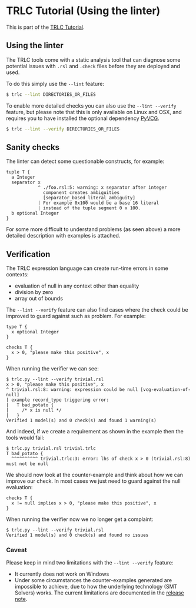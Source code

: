 # TRLC Tutorial (Using the linter)

This is part of the [TRLC Tutorial](TUTORIAL.md).

## Using the linter

The TRLC tools come with a static analysis tool that can diagnose some
potential issues with `.rsl` and `.check` files before they are
deployed and used.

To do this simply use the `--lint` feature:

```bash
$ trlc --lint DIRECTORIES_OR_FILES
```
To enable more detailed checks you can also use the `--lint --verify`
feature, but please note that this is only available on Linux and OSX,
and requires you to have installed the optional dependency
[PyVCG](https://pypi.org/project/PyVCG).

```bash
$ trlc --lint --verify DIRECTORIES_OR_FILES
```

## Sanity checks

The linter can detect some questionable constructs, for example:

```
tuple T {
  a Integer
  separator x
            ^ ./foo.rsl:5: warning: x separator after integer
              component creates ambiguities
              [separator_based_literal_ambiguity]
            | For example 0x100 would be a base 16 literal
            | instead of the tuple segment 0 x 100.
  b optional Integer
}
```

For some more difficult to understand problems (as seen above) a more
detailed description with examples is attached.

## Verification

The TRLC expression language can create run-time errors in some
contexts:

* evaluation of null in any context other than equality
* division by zero
* array out of bounds

The `--lint --verify` feature can also find cases where the check
could be improved to guard against such as problem. For example:

```trlc
type T {
  x optional Integer
}

checks T {
  x > 0, "please make this positive", x
}
```

When running the verifier we can see:

```plain
$ trlc.py --lint --verify trivial.rsl
x > 0, "please make this positive", x
^ trivial.rsl:8: warning: expression could be null [vcg-evaluation-of-null]
| example record_type triggering error:
|   T bad_potato {
|     /* x is null */
|   }
Verified 1 model(s) and 0 check(s) and found 1 warning(s)
```

And indeed, if we create a requirement as shown in the example then
the tools would fail:

```plain
$ trlc.py trivial.rsl trivial.trlc
T bad_potato {
  ^^^^^^^^^^ trivial.trlc:3: error: lhs of check x > 0 (trivial.rsl:8) must not be null
```

We should now look at the counter-example and think about how we can
improve our check. In most cases we just need to guard against the
null evaluation:

```trlc
checks T {
  x != null implies x > 0, "please make this positive", x
}
```

When running the verifier now we no longer get a complaint:

```plain
$ trlc.py --lint --verify trivial.rsl
Verified 1 model(s) and 0 check(s) and found no issues
```

### Caveat

Please keep in mind two limitations with the `--lint --verify`
feature:

* It currently does not work on Windows
* Under some circumstances the counter-examples generated are
  impossible to achieve, due to how the underlying technology (SMT
  Solvers) works. The current limitations are documented in the
  [release note](CHANGELOG.md).
